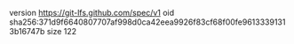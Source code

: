version https://git-lfs.github.com/spec/v1
oid sha256:371d9f6640807707af998d0ca42eea9926f83cf68f00fe96133391313b16747b
size 122
